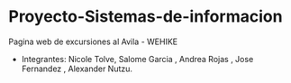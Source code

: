 # Proyecto-Sistemas-de-informacion

Pagina web de excursiones al Avila - 	WEHIKE 
- Integrantes: Nicole Tolve, Salome Garcia , Andrea Rojas , Jose Fernandez , Alexander Nutzu. 
